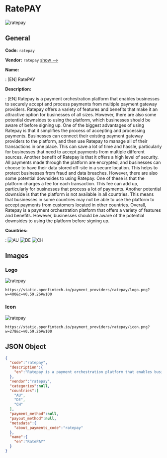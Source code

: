 
# RatePAY 
![ratepay](https://static.openfintech.io/payment_providers/ratepay/logo.png?w=400&c=v0.59.26#w100)  

## General 
 
**Code:** `ratepay` 
 
**Vendor:** `ratepay` [show -->](/vendors/ratepay/) 
 
**Name:** 
 
:	[EN] RatePAY 
 
**Description:** 
 
: [EN] Ratepay is a payment orchestration platform that enables businesses to securely accept and process payments from multiple payment gateway providers. Ratepay offers a variety of features and benefits that make it an attractive option for businesses of all sizes. However, there are also some potential downsides to using the platform, which businesses should be aware of before signing up. One of the biggest advantages of using Ratepay is that it simplifies the process of accepting and processing payments. Businesses can connect their existing payment gateway providers to the platform, and then use Ratepay to manage all of their transactions in one place. This can save a lot of time and hassle, particularly for businesses that need to accept payments from multiple different sources. Another benefit of Ratepay is that it offers a high level of security. All payments made through the platform are encrypted, and businesses can choose to have their data stored off-site in a secure location. This helps to protect businesses from fraud and data breaches. However, there are also some potential downsides to using Ratepay. One of these is that the platform charges a fee for each transaction. This fee can add up, particularly for businesses that process a lot of payments. Another potential downside is that the platform is not available in all countries. This means that businesses in some countries may not be able to use the platform to accept payments from customers located in other countries. Overall, Ratepay is a payment orchestration platform that offers a variety of features and benefits. However, businesses should be aware of the potential downsides to using the platform before signing up. 
 
 
**Countries:** 
 
:	![AU](https://cdnjs.cloudflare.com/ajax/libs/flag-icon-css/3.3.0/flags/4x3/au.svg#w24) 	![DE](https://cdnjs.cloudflare.com/ajax/libs/flag-icon-css/3.3.0/flags/4x3/de.svg#w24) 	![CH](https://cdnjs.cloudflare.com/ajax/libs/flag-icon-css/3.3.0/flags/4x3/ch.svg#w24)  

## Images 

### Logo 
 
![ratepay](https://static.openfintech.io/payment_providers/ratepay/logo.png?w=400&c=v0.59.26#w100)  

```
https://static.openfintech.io/payment_providers/ratepay/logo.png?w=400&c=v0.59.26#w100
```  

### Icon 
 
![ratepay](https://static.openfintech.io/payment_providers/ratepay/icon.png?w=278&c=v0.59.26#w100)  

```
https://static.openfintech.io/payment_providers/ratepay/icon.png?w=278&c=v0.59.26#w100
```  

## JSON Object 

```json
{
  "code":"ratepay",
  "description":{
    "en":"Ratepay is a payment orchestration platform that enables businesses to securely accept and process payments from multiple payment gateway providers. Ratepay offers a variety of features and benefits that make it an attractive option for businesses of all sizes. However, there are also some potential downsides to using the platform, which businesses should be aware of before signing up. One of the biggest advantages of using Ratepay is that it simplifies the process of accepting and processing payments. Businesses can connect their existing payment gateway providers to the platform, and then use Ratepay to manage all of their transactions in one place. This can save a lot of time and hassle, particularly for businesses that need to accept payments from multiple different sources. Another benefit of Ratepay is that it offers a high level of security. All payments made through the platform are encrypted, and businesses can choose to have their data stored off-site in a secure location. This helps to protect businesses from fraud and data breaches. However, there are also some potential downsides to using Ratepay. One of these is that the platform charges a fee for each transaction. This fee can add up, particularly for businesses that process a lot of payments. Another potential downside is that the platform is not available in all countries. This means that businesses in some countries may not be able to use the platform to accept payments from customers located in other countries. Overall, Ratepay is a payment orchestration platform that offers a variety of features and benefits. However, businesses should be aware of the potential downsides to using the platform before signing up."
  },
  "vendor":"ratepay",
  "categories":null,
  "countries":[
    "AU",
    "DE",
    "CH"
  ],
  "payment_method":null,
  "payout_method":null,
  "metadata":{
    "about_payments_code":"ratepay"
  },
  "name":{
    "en":"RatePAY"
  }
}
```  
